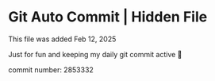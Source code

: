 # Git Auto Commit | Hidden File

This file was added Feb 12, 2025

Just for fun and keeping my daily git commit active 🤪

commit number: 2853332
